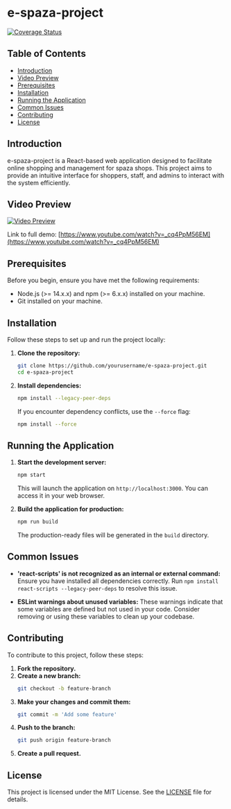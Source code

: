 
# e-spaza-project

[![Coverage Status](https://coveralls.io/repos/github/ndlanzi-c137/e-spaza-project/badge.svg?branch=master)](https://coveralls.io/github/ndlanzi-c137/e-spaza-project?branch=master)

## Table of Contents
- [Introduction](#introduction)
- [Video Preview](#video-preview)
- [Prerequisites](#prerequisites)
- [Installation](#installation)
- [Running the Application](#running-the-application)
- [Common Issues](#common-issues)
- [Contributing](#contributing)
- [License](#license)

## Introduction
e-spaza-project is a React-based web application designed to facilitate online shopping and management for spaza shops. This project aims to provide an intuitive interface for shoppers, staff, and admins to interact with the system efficiently.

## Video Preview

[![Video Preview](https://img.youtube.com/vi/_cq4PpM56EM/maxresdefault.jpg)](https://www.youtube.com/watch?v=_cq4PpM56EM)

Link to full demo: [https://www.youtube.com/watch?v=_cq4PpM56EM](https://www.youtube.com/watch?v=_cq4PpM56EM)


## Prerequisites
Before you begin, ensure you have met the following requirements:
- Node.js (>= 14.x.x) and npm (>= 6.x.x) installed on your machine.
- Git installed on your machine.

## Installation
Follow these steps to set up and run the project locally:

1. **Clone the repository:**
   ```bash
   git clone https://github.com/yourusername/e-spaza-project.git
   cd e-spaza-project
   ```

2. **Install dependencies:**
   ```bash
   npm install --legacy-peer-deps
   ```

   If you encounter dependency conflicts, use the `--force` flag:
   ```bash
   npm install --force
   ```

## Running the Application
1. **Start the development server:**
   ```bash
   npm start
   ```

   This will launch the application on `http://localhost:3000`. You can access it in your web browser.

2. **Build the application for production:**
   ```bash
   npm run build
   ```

   The production-ready files will be generated in the `build` directory.

## Common Issues
- **'react-scripts' is not recognized as an internal or external command:**
  Ensure you have installed all dependencies correctly. Run `npm install react-scripts --legacy-peer-deps` to resolve this issue.

- **ESLint warnings about unused variables:**
  These warnings indicate that some variables are defined but not used in your code. Consider removing or using these variables to clean up your codebase.

## Contributing
To contribute to this project, follow these steps:

1. **Fork the repository.**
2. **Create a new branch:**
   ```bash
   git checkout -b feature-branch
   ```
3. **Make your changes and commit them:**
   ```bash
   git commit -m 'Add some feature'
   ```
4. **Push to the branch:**
   ```bash
   git push origin feature-branch
   ```
5. **Create a pull request.**

## License
This project is licensed under the MIT License. See the [LICENSE](LICENSE) file for details.
